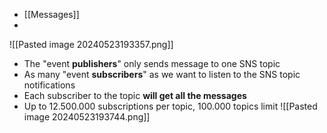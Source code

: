 - [[Messages]]
- 
![[Pasted image 20240523193357.png]]
- The "event **publishers**" only sends message to one SNS topic
- As many "event **subscribers**" as we want to listen to the SNS topic notifications
- Each subscriber to the topic **will get all the messages**
- Up to 12.500.000 subscriptions per topic, 100.000 topics limit
![[Pasted image 20240523193744.png]]
